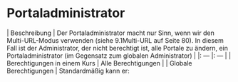 # Portaladministrator

\| Beschreibung \| Der Portaladministrator macht nur Sinn, wenn wir den Multi-URL-Modus verwenden \(siehe 9.1Multi-URL auf Seite 80\). In diesem Fall ist der Administrator, der nicht berechtigt ist, alle Portale zu ändern, ein Portaladministrator \(im Gegensatz zum globalen Administrator\) \| \|: — \|: — \| \| Berechtigungen in einem Kurs \| Alle Berechtigungen \| \| Globale Berechtigungen \| Standardmäßig kann er:

